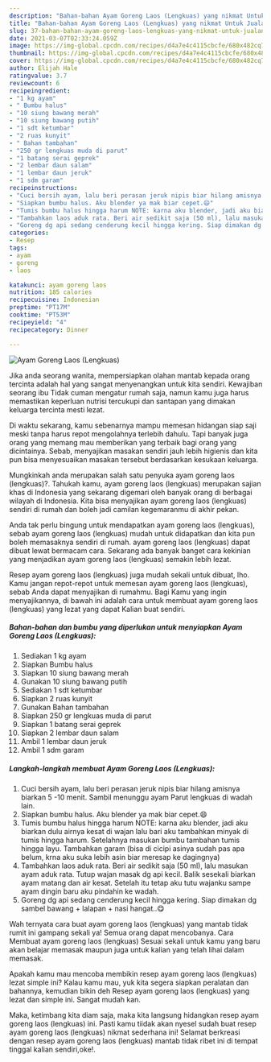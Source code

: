 ```yaml
---
description: "Bahan-bahan Ayam Goreng Laos (Lengkuas) yang nikmat Untuk Jualan"
title: "Bahan-bahan Ayam Goreng Laos (Lengkuas) yang nikmat Untuk Jualan"
slug: 37-bahan-bahan-ayam-goreng-laos-lengkuas-yang-nikmat-untuk-jualan
date: 2021-03-07T02:33:24.059Z
image: https://img-global.cpcdn.com/recipes/d4a7e4c4115cbcfe/680x482cq70/ayam-goreng-laos-lengkuas-foto-resep-utama.jpg
thumbnail: https://img-global.cpcdn.com/recipes/d4a7e4c4115cbcfe/680x482cq70/ayam-goreng-laos-lengkuas-foto-resep-utama.jpg
cover: https://img-global.cpcdn.com/recipes/d4a7e4c4115cbcfe/680x482cq70/ayam-goreng-laos-lengkuas-foto-resep-utama.jpg
author: Elijah Hale
ratingvalue: 3.7
reviewcount: 6
recipeingredient:
- "1 kg ayam"
- " Bumbu halus"
- "10 siung bawang merah"
- "10 siung bawang putih"
- "1 sdt ketumbar"
- "2 ruas kunyit"
- " Bahan tambahan"
- "250 gr lengkuas muda di parut"
- "1 batang serai geprek"
- "2 lembar daun salam"
- "1 lembar daun jeruk"
- "1 sdm garam"
recipeinstructions:
- "Cuci bersih ayam, lalu beri perasan jeruk nipis biar hilang amisnya biarkan 5 -10 menit. Sambil menunggu ayam Parut lengkuas di wadah lain."
- "Siapkan bumbu halus. Aku blender ya mak biar cepet.😄"
- "Tumis bumbu halus hingga harum NOTE: karna aku blender, jadi aku biarkan dulu airnya kesat di wajan lalu bari aku tambahkan minyak di tumis hingga harum. Setelahnya masukan bumbu tambahan tumis hingga layu. Tambahkan garam (bisa di cicipi asinya sudah pas apa belum, krna aku suka lebih asin biar meresap ke dagingnya)"
- "Tambahkan laos aduk rata. Beri air sedikit saja (50 ml), lalu masukan ayam aduk rata. Tutup wajan masak dg api kecil. Balik sesekali biarkan ayam matang dan air kesat. Setelah itu tetap aku tutu wajanku sampe ayam dingin baru aku pindahin ke wadah."
- "Goreng dg api sedang cenderung kecil hingga kering. Siap dimakan dg sambel bawang + lalapan + nasi hangat..😋"
categories:
- Resep
tags:
- ayam
- goreng
- laos

katakunci: ayam goreng laos 
nutrition: 185 calories
recipecuisine: Indonesian
preptime: "PT17M"
cooktime: "PT53M"
recipeyield: "4"
recipecategory: Dinner

---
```



![Ayam Goreng Laos (Lengkuas)](https://img-global.cpcdn.com/recipes/d4a7e4c4115cbcfe/680x482cq70/ayam-goreng-laos-lengkuas-foto-resep-utama.jpg)

Jika anda seorang wanita, mempersiapkan olahan mantab kepada orang tercinta adalah hal yang sangat menyenangkan untuk kita sendiri. Kewajiban seorang ibu Tidak cuman mengatur rumah saja, namun kamu juga harus memastikan keperluan nutrisi tercukupi dan santapan yang dimakan keluarga tercinta mesti lezat.

Di waktu  sekarang, kamu sebenarnya mampu memesan hidangan siap saji meski tanpa harus repot mengolahnya terlebih dahulu. Tapi banyak juga orang yang memang mau memberikan yang terbaik bagi orang yang dicintainya. Sebab, menyajikan masakan sendiri jauh lebih higienis dan kita pun bisa menyesuaikan masakan tersebut berdasarkan kesukaan keluarga. 



Mungkinkah anda merupakan salah satu penyuka ayam goreng laos (lengkuas)?. Tahukah kamu, ayam goreng laos (lengkuas) merupakan sajian khas di Indonesia yang sekarang digemari oleh banyak orang di berbagai wilayah di Indonesia. Kita bisa menyajikan ayam goreng laos (lengkuas) sendiri di rumah dan boleh jadi camilan kegemaranmu di akhir pekan.

Anda tak perlu bingung untuk mendapatkan ayam goreng laos (lengkuas), sebab ayam goreng laos (lengkuas) mudah untuk didapatkan dan kita pun boleh memasaknya sendiri di rumah. ayam goreng laos (lengkuas) dapat dibuat lewat bermacam cara. Sekarang ada banyak banget cara kekinian yang menjadikan ayam goreng laos (lengkuas) semakin lebih lezat.

Resep ayam goreng laos (lengkuas) juga mudah sekali untuk dibuat, lho. Kamu jangan repot-repot untuk memesan ayam goreng laos (lengkuas), sebab Anda dapat menyajikan di rumahmu. Bagi Kamu yang ingin menyajikannya, di bawah ini adalah cara untuk membuat ayam goreng laos (lengkuas) yang lezat yang dapat Kalian buat sendiri.

<!--inarticleads1-->

##### Bahan-bahan dan bumbu yang diperlukan untuk menyiapkan Ayam Goreng Laos (Lengkuas):

1. Sediakan 1 kg ayam
1. Siapkan  Bumbu halus
1. Siapkan 10 siung bawang merah
1. Gunakan 10 siung bawang putih
1. Sediakan 1 sdt ketumbar
1. Siapkan 2 ruas kunyit
1. Gunakan  Bahan tambahan
1. Siapkan 250 gr lengkuas muda di parut
1. Siapkan 1 batang serai geprek
1. Siapkan 2 lembar daun salam
1. Ambil 1 lembar daun jeruk
1. Ambil 1 sdm garam




<!--inarticleads2-->

##### Langkah-langkah membuat Ayam Goreng Laos (Lengkuas):

1. Cuci bersih ayam, lalu beri perasan jeruk nipis biar hilang amisnya biarkan 5 -10 menit. Sambil menunggu ayam Parut lengkuas di wadah lain.
1. Siapkan bumbu halus. Aku blender ya mak biar cepet.😄
1. Tumis bumbu halus hingga harum NOTE: karna aku blender, jadi aku biarkan dulu airnya kesat di wajan lalu bari aku tambahkan minyak di tumis hingga harum. Setelahnya masukan bumbu tambahan tumis hingga layu. Tambahkan garam (bisa di cicipi asinya sudah pas apa belum, krna aku suka lebih asin biar meresap ke dagingnya)
1. Tambahkan laos aduk rata. Beri air sedikit saja (50 ml), lalu masukan ayam aduk rata. Tutup wajan masak dg api kecil. Balik sesekali biarkan ayam matang dan air kesat. Setelah itu tetap aku tutu wajanku sampe ayam dingin baru aku pindahin ke wadah.
1. Goreng dg api sedang cenderung kecil hingga kering. Siap dimakan dg sambel bawang + lalapan + nasi hangat..😋




Wah ternyata cara buat ayam goreng laos (lengkuas) yang mantab tidak rumit ini gampang sekali ya! Semua orang dapat mencobanya. Cara Membuat ayam goreng laos (lengkuas) Sesuai sekali untuk kamu yang baru akan belajar memasak maupun juga untuk kalian yang telah lihai dalam memasak.

Apakah kamu mau mencoba membikin resep ayam goreng laos (lengkuas) lezat simple ini? Kalau kamu mau, yuk kita segera siapkan peralatan dan bahannya, kemudian bikin deh Resep ayam goreng laos (lengkuas) yang lezat dan simple ini. Sangat mudah kan. 

Maka, ketimbang kita diam saja, maka kita langsung hidangkan resep ayam goreng laos (lengkuas) ini. Pasti kamu tiidak akan nyesel sudah buat resep ayam goreng laos (lengkuas) nikmat sederhana ini! Selamat berkreasi dengan resep ayam goreng laos (lengkuas) mantab tidak ribet ini di tempat tinggal kalian sendiri,oke!.

